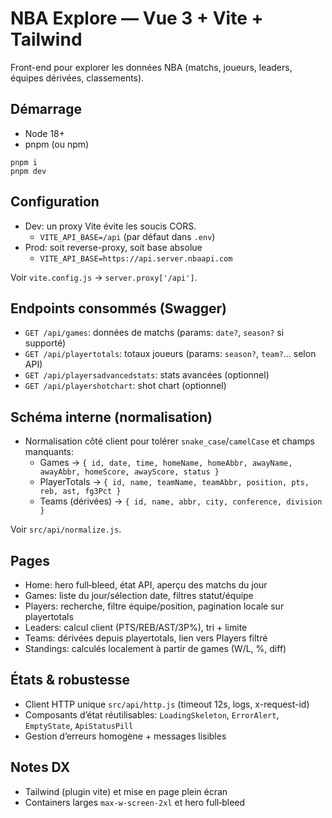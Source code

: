 # NBA Explore — Vue 3 + Vite + Tailwind

Front-end pour explorer les données NBA (matchs, joueurs, leaders, équipes dérivées, classements).

## Démarrage

- Node 18+
- pnpm (ou npm)

```
pnpm i
pnpm dev
```

## Configuration

- Dev: un proxy Vite évite les soucis CORS.
  - `VITE_API_BASE=/api` (par défaut dans `.env`)
- Prod: soit reverse-proxy, soit base absolue
  - `VITE_API_BASE=https://api.server.nbaapi.com`

Voir `vite.config.js` → `server.proxy['/api']`.

## Endpoints consommés (Swagger)

- `GET /api/games`: données de matchs (params: `date?`, `season?` si supporté)
- `GET /api/playertotals`: totaux joueurs (params: `season?`, `team?`… selon API)
- `GET /api/playersadvancedstats`: stats avancées (optionnel)
- `GET /api/playershotchart`: shot chart (optionnel)

## Schéma interne (normalisation)

- Normalisation côté client pour tolérer `snake_case`/`camelCase` et champs manquants:
  - Games → `{ id, date, time, homeName, homeAbbr, awayName, awayAbbr, homeScore, awayScore, status }`
  - PlayerTotals → `{ id, name, teamName, teamAbbr, position, pts, reb, ast, fg3Pct }`
  - Teams (dérivées) → `{ id, name, abbr, city, conference, division }`

Voir `src/api/normalize.js`.

## Pages

- Home: hero full‑bleed, état API, aperçu des matchs du jour
- Games: liste du jour/sélection date, filtres statut/équipe
- Players: recherche, filtre équipe/position, pagination locale sur playertotals
- Leaders: calcul client (PTS/REB/AST/3P%), tri + limite
- Teams: dérivées depuis playertotals, lien vers Players filtré
- Standings: calculés localement à partir de games (W/L, %, diff)

## États & robustesse

- Client HTTP unique `src/api/http.js` (timeout 12s, logs, x-request-id)
- Composants d’état réutilisables: `LoadingSkeleton`, `ErrorAlert`, `EmptyState`, `ApiStatusPill`
- Gestion d’erreurs homogène + messages lisibles

## Notes DX

- Tailwind (plugin vite) et mise en page plein écran
- Containers larges `max-w-screen-2xl` et hero full‑bleed
